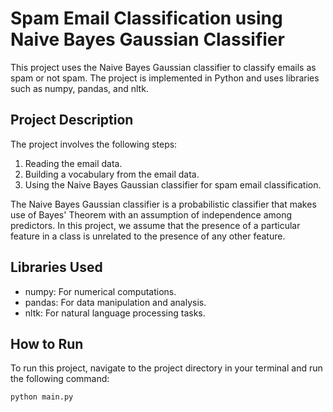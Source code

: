 # Spam Email Classification using Naive Bayes Gaussian Classifier

This project uses the Naive Bayes Gaussian classifier to classify emails as spam or not spam. The project is implemented in Python and uses libraries such as numpy, pandas, and nltk.

## Project Description

The project involves the following steps:

1. Reading the email data.
2. Building a vocabulary from the email data.
3. Using the Naive Bayes Gaussian classifier for spam email classification.

The Naive Bayes Gaussian classifier is a probabilistic classifier that makes use of Bayes' Theorem with an assumption of independence among predictors. In this project, we assume that the presence of a particular feature in a class is unrelated to the presence of any other feature.

## Libraries Used

- numpy: For numerical computations.
- pandas: For data manipulation and analysis.
- nltk: For natural language processing tasks.

## How to Run

To run this project, navigate to the project directory in your terminal and run the following command:

```bash
python main.py
```
